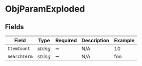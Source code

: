 # ObjParamExploded


## Fields

| Field              | Type               | Required           | Description        | Example            |
| ------------------ | ------------------ | ------------------ | ------------------ | ------------------ |
| `ItemCount`        | *string*           | :heavy_minus_sign: | N/A                | 10                 |
| `SearchTerm`       | *string*           | :heavy_minus_sign: | N/A                | foo                |